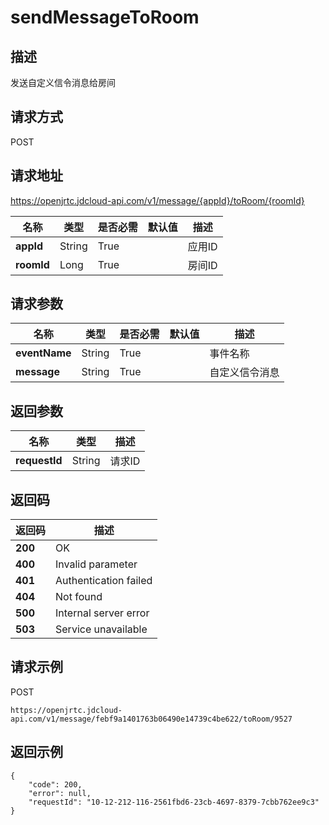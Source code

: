 # sendMessageToRoom


## 描述
发送自定义信令消息给房间

## 请求方式
POST

## 请求地址
https://openjrtc.jdcloud-api.com/v1/message/{appId}/toRoom/{roomId}

|名称|类型|是否必需|默认值|描述|
|---|---|---|---|---|
|**appId**|String|True| |应用ID|
|**roomId**|Long|True| |房间ID|

## 请求参数
|名称|类型|是否必需|默认值|描述|
|---|---|---|---|---|
|**eventName**|String|True| |事件名称|
|**message**|String|True| |自定义信令消息|


## 返回参数
|名称|类型|描述|
|---|---|---|
|**requestId**|String|请求ID|


## 返回码
|返回码|描述|
|---|---|
|**200**|OK|
|**400**|Invalid parameter|
|**401**|Authentication failed|
|**404**|Not found|
|**500**|Internal server error|
|**503**|Service unavailable|

## 请求示例
POST
```
https://openjrtc.jdcloud-api.com/v1/message/febf9a1401763b06490e14739c4be622/toRoom/9527

```

## 返回示例
```
{
    "code": 200, 
    "error": null, 
    "requestId": "10-12-212-116-2561fbd6-23cb-4697-8379-7cbb762ee9c3"
}
```
